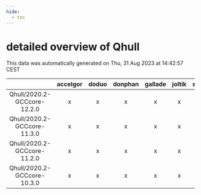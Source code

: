 ```yaml
---
hide:
  - toc
---
```


detailed overview of Qhull
==========================


This data was automatically generated on Thu, 31 Aug 2023 at 14:42:57 CEST  

| |accelgor|doduo|donphan|gallade|joltik|skitty|swalot|victini|
| :---: | :---: | :---: | :---: | :---: | :---: | :---: | :---: | :---: |
|Qhull/2020.2-GCCcore-12.2.0|x|x|x|x|x|x|x|x|
|Qhull/2020.2-GCCcore-11.3.0|x|x|x|x|x|x|x|x|
|Qhull/2020.2-GCCcore-11.2.0|x|x|x|x|x|x|x|x|
|Qhull/2020.2-GCCcore-10.3.0|x|x|x|x|x|x|x|x|
